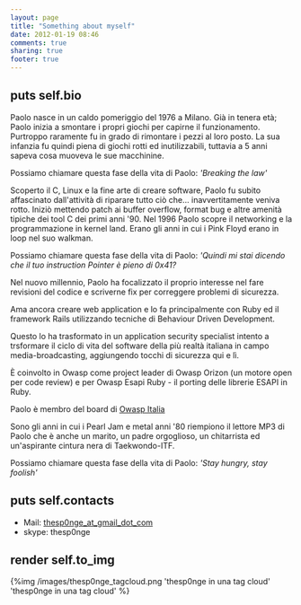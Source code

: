 ```yaml
---
layout: page
title: "Something about myself"
date: 2012-01-19 08:46
comments: true
sharing: true
footer: true
---
```


## puts self.bio

Paolo nasce in un caldo pomeriggio del 1976 a Milano. Già in tenera età;
Paolo inizia a smontare i propri giochi per capirne il funzionamento.
Purtroppo raramente fu in grado di rimontare i pezzi al loro
posto. La sua infanzia fu quindi piena di giochi rotti ed
inutilizzabili, tuttavia a 5 anni sapeva cosa muoveva le sue
macchinine.

Possiamo chiamare questa fase della vita di Paolo: 
_'Breaking the law'_

Scoperto il C, Linux e la fine arte di creare software, Paolo fu subito
affascinato dall'attività di riparare tutto ciò che...
inavvertitamente veniva rotto. Iniziò mettendo patch ai buffer overflow,
format bug e altre amenità tipiche dei tool C dei primi anni '90.
Nel 1996 Paolo scopre il networking e la programmazione in kernel land.
Erano gli anni in cui i Pink Floyd erano in loop nel suo walkman.  

Possiamo chiamare questa fase della vita di Paolo: 
_'Quindi mi stai dicendo che il tuo instruction Pointer è pieno di 0x41?_

Nel nuovo millennio, Paolo ha focalizzato il proprio interesse nel fare
revisioni del codice e scriverne fix per correggere problemi di sicurezza.

Ama ancora creare web application e lo fa principalmente con Ruby ed il
framework Rails utilizzando tecniche di Behaviour Driven Development.

Questo lo ha trasformato in un application security specialist intento a
trsformare il ciclo di vita del software della più realtà
italiana in campo media-broadcasting, aggiungendo tocchi di sicurezza qui e
lì.

&Egrave; coinvolto in Owasp come project leader di Owasp Orizon
(un motore open per code review) e per Owasp Esapi Ruby - il porting delle
librerie ESAPI in Ruby.

Paolo è membro del board di [Owasp Italia](http://thesp0nge.com/blog/2011/07/05/il_potere_della_parola_owasp.html)

Sono gli anni in cui i Pearl Jam e metal anni '80 riempiono il lettore
MP3 di Paolo che è anche un marito, un padre orgoglioso, un
chitarrista ed un'aspirante cintura nera di Taekwondo-ITF.

Possiamo chiamare questa fase della vita di Paolo: 
_'Stay hungry, stay foolish'_

## puts self.contacts

* Mail: [thesp0nge\_at\_gmail\_dot\_com](mailto:thesp0nge@gmail.com)
* skype: thesp0nge

## render self.to\_img

{%img /images/thesp0nge_tagcloud.png 'thesp0nge in una tag cloud' 'thesp0nge in una tag cloud' %}
